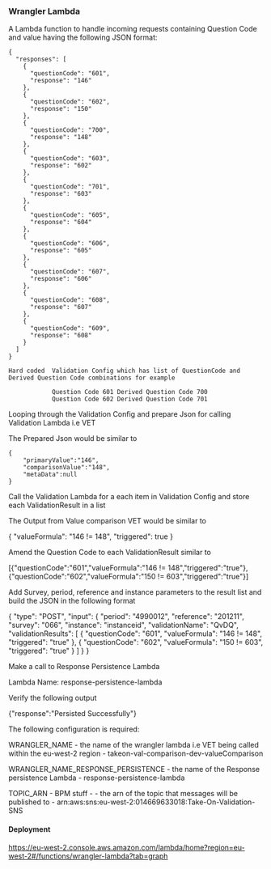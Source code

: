 ### **Wrangler Lambda**

A Lambda function to handle incoming requests containing Question Code and value having the following JSON format:

    {
      "responses": [
        {
          "questionCode": "601",
          "response": "146"
        },
        {
          "questionCode": "602",
          "response": "150"
        },
        {
          "questionCode": "700",
          "response": "148"
        },
        {
          "questionCode": "603",
          "response": "602"
        },
        {
          "questionCode": "701",
          "response": "603"
        },
        {
          "questionCode": "605",
          "response": "604"
        },
        {
          "questionCode": "606",
          "response": "605"
        },
        {
          "questionCode": "607",
          "response": "606"
        },
        {
          "questionCode": "608",
          "response": "607"
        },
        {
          "questionCode": "609",
          "response": "608"
        }
      ]
    }

    Hard coded  Validation Config which has list of QuestionCode and Derived Question Code combinations for example

                Question Code 601 Derived Question Code 700
                Question Code 602 Derived Question Code 701


Looping through the Validation Config and prepare Json for calling Validation Lambda i.e VET

The Prepared Json would be similar to

    {
        "primaryValue":"146",
        "comparisonValue":"148",
        "metaData":null
    }

 Call the Validation Lambda for a each item in Validation Config and store each ValidationResult in a list

 The Output from Value comparison VET would be similar to

 {
   "valueFormula": "146 != 148",
   "triggered": true
 }

 Amend the Question Code to each ValidationResult similar to

 [{"questionCode":"601","valueFormula":"146 != 148","triggered":"true"},{"questionCode":"602","valueFormula":"150 != 603","triggered":"true"}]

 Add Survey, period, reference and instance parameters to the result list and build the JSON in the following format

 {
   "type": "POST",
   "input": {
     "period": "4990012",
     "reference": "201211",
     "survey": "066",
     "instance": "instanceid",
     "validationName": "QvDQ",
     "validationResults": [
       {
         "questionCode": "601",
         "valueFormula": "146 != 148",
         "triggered": "true"
       },
       {
         "questionCode": "602",
         "valueFormula": "150 != 603",
         "triggered": "true"
       }
     ]
   }
 }

 Make a call to Response Persistence Lambda

 Lambda Name: response-persistence-lambda

 Verify the following output

 {"response":"Persisted Successfully"}





The following configuration is required:


WRANGLER_NAME - the name of the wrangler lambda i.e VET being called within the eu-west-2 region - takeon-val-comparison-dev-valueComparison

WRANGLER_NAME_RESPONSE_PERSISTENCE - the name of the Response persistence Lambda - response-persistence-lambda

TOPIC_ARN - BPM stuff - - the arn of the topic that messages will be published to -  arn:aws:sns:eu-west-2:014669633018:Take-On-Validation-SNS


#### **Deployment**

https://eu-west-2.console.aws.amazon.com/lambda/home?region=eu-west-2#/functions/wrangler-lambda?tab=graph
